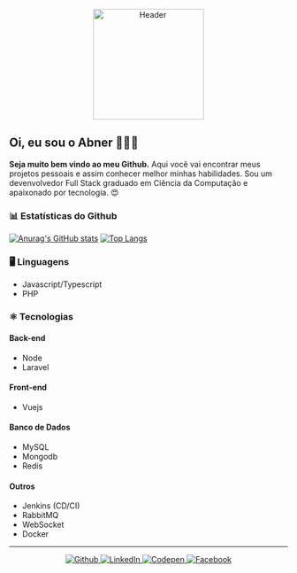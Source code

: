 <p align="center">
  <img src="https://fontmeme.com/permalink/200729/15343bfdab9adb669cf74c8e190227ed.png" width="200" alt="Header"/>
</p>

## Oi, eu sou o Abner 👨🏽‍💻

**Seja muito bem vindo ao meu Github.**
Aqui você vai encontrar meus projetos pessoais e assim conhecer melhor minhas habilidades.
Sou um devenvolvedor Full Stack graduado em Ciência da Computação e apaixonado por tecnologia. 😍

### 📊 Estatísticas do Github

[![Anurag's GitHub stats](https://github-readme-stats.vercel.app/api?username=AbnerPS&bg_color=161B22&text_color=fff&show_icons=true&custom_title=Development+Statistics+-+Abner+Pereira+Silva)](https://github.com/AbnerPS/github-readme-stats) [![Top Langs](https://github-readme-stats.vercel.app/api/top-langs/?username=AbnerPS&layout=compact&bg_color=161B22&text_color=fff)](https://github.com/AbnerPS/github-readme-stats)

### 🖥 Linguagens

- Javascript/Typescript
- PHP

### ⚛️ Tecnologias

#### Back-end
- Node
- Laravel
#### Front-end
- Vuejs
#### Banco de Dados
- MySQL
- Mongodb
- Redis
#### Outros
- Jenkins (CD/CI)
- RabbitMQ
- WebSocket
- Docker
  
<hr/>

<p align="center">
  <a href="https://github.com/AbnerPS" target="__blank">
    <img src="https://img.shields.io/badge/-Github-24292E?style=flat-square&labelColor=24292E&logo=github&logoColor=white" alt="Github" />
  </a>

  <a href="https://www.linkedin.com/in/abner-pereira-silva-8715a326/" target="__blank">
    <img src="https://img.shields.io/badge/-LinkedIn-blue?style=flat-square&logo=Linkedin&logoColor=white" alt="LinkedIn" />
  </a>

  <a href="https://codepen.io/Abner_Silva" target="__blank">
    <img src="https://img.shields.io/badge/-Codepen-0ead69?style=flat-square&labelColor=0ead69&logo=codepen&logoColor=white" alt="Codepen" />
  </a>

  <a href="https://www.facebook.com/AbnerGuthiwill/" target="__blank">
    <img src="https://img.shields.io/badge/-Facebook-d7263d?style=flat-square&labelColor=d7263d&logo=facebook&logoColor=white" alt="Facebook" />
  </a>
</p>

